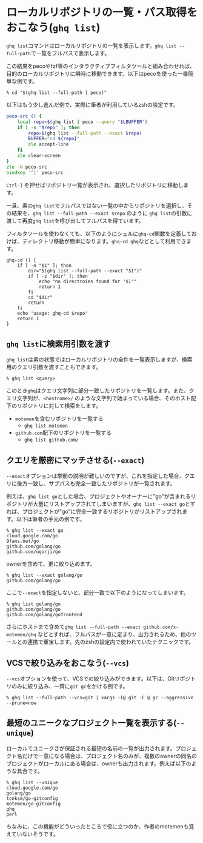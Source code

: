 # ローカルリポジトリの一覧・パス取得をおこなう(`ghq list`)

`ghq list`コマンドはローカルリポジトリの一覧を表示します。`ghq list --full-path`で一覧をフルパスで表示します。

この結果をpecoやfzf等のインタラクティブフィルタツールと組み合わせれば、目的のローカルリポジトリに瞬時に移動できます。以下はpecoを使った一番簡単な例です。

```console
% cd "$(ghq list --full-path | peco)"
```

以下はもう少し進んだ例で、実際に筆者が利用しているzshの設定です。

```zsh
peco-src () {
    local repo=$(ghq list | peco --query "$LBUFFER")
    if [ -n "$repo" ]; then
        repo=$(ghq list --full-path --exact $repo)
        BUFFER="cd ${repo}"
        zle accept-line
    fi
    zle clear-screen
}
zle -N peco-src
bindkey '^]' peco-src
```

`Ctrl-]` を押せばリポジトリ一覧が表示され、選択したリポジトリに移動します。

一旦、素の`ghq list`でフルパスではない一覧の中からリポジトリを選択し、その結果を、`ghq list --full-path --exact $repo` のように `ghq list`の引数に渡して再度`ghq list`を呼び出してフルパスを得ています。

フィルタツールを使わなくても、以下のようにシェルに`ghq-cd`関数を定義しておけば、ディレクトリ移動が簡単になります。`ghq-cd ghq`などとして利用できます。

```shell
ghq-cd () {
    if [ -n "$1" ]; then
        dir="$(ghq list --full-path --exact "$1")"
        if [ -z "$dir" ]; then
            echo "no directroies found for '$1'"
            return 1
        fi
        cd "$dir"
        return
    fi
    echo 'usage: ghq-cd $repo'
    return 1
}
```

## `ghq list`に検索用引数を渡す

`ghq list`は素の状態ではローカルリポジトリの全件を一覧表示しますが、検索用のクエリ引数を渡すこともできます。

```console
% ghq list <query>
```

このとき`ghq`はクエリ文字列に部分一致したリポジトリを一覧します。また、クエリ文字列が、`<hostname>/` のような文字列で始まっている場合、そのホスト配下のリポジトリに対して検索をします。

- `motemen`を含むリポジトリを一覧する
    - `ghq list motemen`
- `github.com`配下のリポジトリを一覧する
    - `ghq list github.com/`

## クエリを厳密にマッチさせる(`--exact`)

`--exact`オプションは挙動の説明が難しいのですが、これを指定した場合、クエリに後方一致し、サブパスも完全一致したリポジトリが一覧されます。

例えば、`ghq list go`とした場合、プロジェクトやオーナーに"go"が含まれるリポジトリが大量にリストアップされてしまいますが、`ghq list --exact go`とすれば、プロジェクトが"go"に完全一致するリポジトリがリストアップされます。以下は筆者の手元の例です。

```console
% ghq list --exact go
cloud.google.com/go
9fans.net/go
github.com/golang/go
github.com/ugorji/go
```

ownerを含めて、更に絞り込めます。

```console
% ghq list --exact golang/go
github.com/golang/go
```

ここで`--exact`を指定しないと、部分一致で以下のようになってしまいます。

```console
% ghq list golang/go
github.com/golang/go
github.com/golang/gofrontend
```

さらにホストまで含めて`ghq list --full-path --exact github.com/x-motemen/ghq` などとすれば、フルパスが一意に定まり、出力されるため、他のツールとの連携で重宝します。先のzshの設定内で使われていたテクニックです。

## VCSで絞り込みをおこなう(`--vcs`)

`--vcs`オプションを使って、VCSでの絞り込みができます。以下は、Gitリポジトリのみに絞り込み、一斉に`git gc`をかける例です。

```console
% ghq list --full-path --vcs=git | xargs -I@ git -C @ gc --aggressive --prune=now
```

## 最短のユニークなプロジェクト一覧を表示する(`--unique`)

ローカルでユニークさが保証される最短の名前の一覧が出力されます。プロジェクト名だけで一意になる場合は、プロジェクト名のみが、複数のownerの同名のプロジェクトがローカルにある場合は、ownerも出力されます。例えば以下のような具合です。

```console
% ghq list --unique
cloud.google.com/go
golang/go
tcnksm/go-gitconfig
motemen/go-gitconfig
ghq
perl
```

ちなみに、この機能がどういったところで役に立つのか、作者のmotemenも覚えていないそうです。
